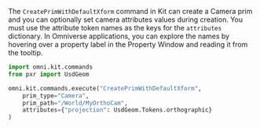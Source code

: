 The `CreatePrimWithDefaultXform` command in Kit can create a Camera prim and you can optionally set camera attributes values during creation. You must use the attribute token names as the keys for the `attributes` dictionary. In Omniverse applications, you can explore the names by hovering over a property label in the Property Window and reading it from the tooltip.

```python
import omni.kit.commands
from pxr import UsdGeom

omni.kit.commands.execute("CreatePrimWithDefaultXform",
    prim_type="Camera",
    prim_path="/World/MyOrthoCam",
    attributes={"projection": UsdGeom.Tokens.orthographic}
)
```